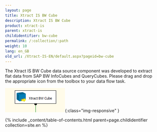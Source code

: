 ```yaml
---
layout: page
title: Xtract IS BW Cube
description: Xtract IS BW Cube
product: xtract-is
parent: xtract-is
childidentifier: bw-cube
permalink: /:collection/:path
weight: 10
lang: en_GB
old_url: /Xtract-IS-EN/default.aspx?pageid=bw-cube
---
```


The Xtract IS BW Cube data source component was developed to extract flat data from SAP BW InfoCubes and QueryCubes.
Please drag and drop the appropriate icon from the toolbox to your data flow task.

![BWCube](/img/content/BWCube.png){:class="img-responsive" }

{% include _content/table-of-contents.html parent=page.childidentifier collection=site.en %}